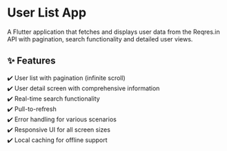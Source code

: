 # User List App

A Flutter application that fetches and displays user data from the Reqres.in API with pagination, search functionality and detailed user views.

## **✨ Features** 
✔️ User list with pagination (infinite scroll)  
✔️ User detail screen with comprehensive information  
✔️ Real-time search functionality  
✔️ Pull-to-refresh  
✔️ Error handling for various scenarios  
✔️ Responsive UI for all screen sizes  
✔️ Local caching for offline support  
